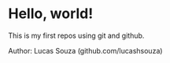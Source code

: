 # Hello, world!
 This is my first repos using git and github.

 Author: Lucas Souza (github.com/lucashsouza)
